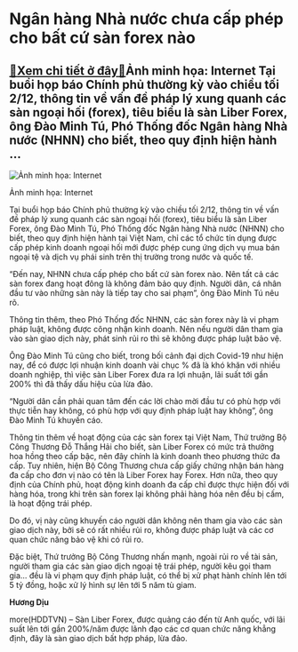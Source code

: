 Ngân hàng Nhà nước chưa cấp phép cho bất cứ sàn forex nào
=========================================================

[:gift:Xem chi tiết ở đây:gift:](https://hddtvn.com/ngan-hang-nha-nuoc-chua-cap-phep-cho-bat-cu-san-forex-nao/)Ảnh minh họa: Internet Tại buổi họp báo Chính phủ thường kỳ vào chiều tối 2/12, thông tin về vấn đề pháp lý xung quanh các sàn ngoại hối (forex), tiêu biểu là sàn Liber Forex, ông Đào Minh Tú, Phó Thống đốc Ngân hàng Nhà nước (NHNN) cho biết, theo quy định hiện hành …
----------------------------------------------------------------------------------------------------------------------------------------------------------------------------------------------------------------------------------------------------------------------------





![Ảnh minh họa: Internet](https://hddtvn.com/wp-content/uploads/2021/01/4501_bi-to-lua-dao-san-forex-thoat-xac-du-nha-dau-tu1602613560-2760.jpg "Ảnh minh họa: Internet")


Ảnh minh họa: Internet



Tại buổi họp báo Chính phủ thường kỳ vào chiều tối 2/12, thông tin về vấn đề pháp lý xung quanh các sàn ngoại hối (forex), tiêu biểu là sàn Liber Forex, ông Đào Minh Tú, Phó Thống đốc Ngân hàng Nhà nước (NHNN) cho biết, theo quy định hiện hành tại Việt Nam, chỉ các tổ chức tín dụng được cấp phép kinh doanh ngoại hối mới được phép cung ứng dịch vụ mua bán ngoại tệ và dịch vụ phái sinh trên thị trường trong nước và quốc tế.


“Đến nay, NHNN chưa cấp phép cho bất cứ sàn forex nào. Nên tất cả các sàn forex đang hoạt đông là không đảm bảo quy định. Người dân, cá nhân đầu tư vào những sàn này là tiếp tay cho sai phạm”, ông Đào Minh Tú nêu rõ.


Thông tin thêm, theo Phó Thống đốc NHNN, các sàn forex này là vi phạm pháp luật, không được công nhận kinh doanh. Nên nếu người dân tham gia vào sàn giao dịch này, phát sinh rủi ro thì sẽ không được pháp luật bảo vệ.


Ông Đào Minh Tú cũng cho biết, trong bối cảnh đại dịch Covid-19 như hiện nay, để có được lợi nhuận kinh doanh vài chục % đã là khó khăn với nhiều doanh nghiệp, thì việc sàn Liber Forex đưa ra lợi nhuận, lãi suất tới gần 200% thì đã thấy dấu hiệu của lừa đảo.


“Người dân cần phải quan tâm đến các lời chào mời đầu tư có phù hợp với thực tiễn hay không, có phù hợp với quy định pháp luật hay không”, ông Đào Minh Tú khuyến cáo.


Thông tin thêm về hoạt động của các sàn forex tại Việt Nam, Thứ trưởng Bộ Công Thương Đỗ Thắng Hải cho biết, sàn Liber Forex có mức trả thưởng hoa hồng theo cấp bậc, nên đây chính là kinh doanh theo phương thức đa cấp. Tuy nhiên, hiện Bộ Công Thương chưa cấp giấy chứng nhận bán hàng đa cấp cho đơn vị nào có tên là Liber Forex hay Forex. Hơn nữa, theo quy định của Chính phủ, hoạt động kinh doanh đa cấp chỉ được thực hiện đối với hàng hóa, trong khi trên sàn forex lại không phải hàng hóa nên đều bị cấm, là hoạt động trái phép.


Do đó, vị này cũng khuyến cáo người dân không nên tham gia vào các sàn giao dịch này, bởi sẽ có rất nhiều rủi ro, không được pháp luật và các cơ quan chức năng bảo vệ khi có rủi ro.


Đặc biệt, Thứ trưởng Bộ Công Thương nhấn mạnh, ngoài rủi ro về tài sản, người tham gia các sàn giao dịch ngoại tệ trái phép, người kêu gọi tham gia… đều là vi phạm quy định pháp luật, có thể bị xử phạt hành chính lên tới 5 tỷ đồng, hoặc xử lý hình sự lên tới 5 năm tù giam.




**Hương Dịu**



more(HDDTVN) – Sàn Liber Forex, được quảng cáo đến từ Anh quốc, với lãi suất lên tới gần 200%/năm được lãnh đạo các cơ quan chức năng khẳng định, đây là sàn giao dịch bất hợp pháp, lừa đảo.

